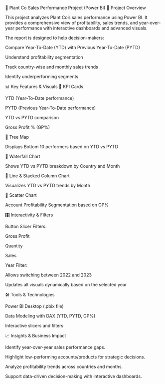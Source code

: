 🌱 Plant Co Sales Performance Project (Power BI)
📌 Project Overview

This project analyzes Plant Co’s sales performance using Power BI.
It provides a comprehensive view of profitability, sales trends, and year-over-year performance with interactive dashboards and advanced visuals.

The report is designed to help decision-makers:

Compare Year-To-Date (YTD) with Previous Year-To-Date (PYTD)

Understand profitability segmentation

Track country-wise and monthly sales trends

Identify underperforming segments

📊 Key Features & Visuals
🔹 KPI Cards

YTD (Year-To-Date performance)

PYTD (Previous Year-To-Date performance)

YTD vs PYTD comparison

Gross Profit % (GP%)

🔹 Tree Map

Displays Bottom 10 performers based on YTD vs PYTD

🔹 Waterfall Chart

Shows YTD vs PYTD breakdown by Country and Month

🔹 Line & Stacked Column Chart

Visualizes YTD vs PYTD trends by Month

🔹 Scatter Chart

Account Profitability Segmentation based on GP%

🎛️ Interactivity & Filters

Button Slicer Filters:

Gross Profit

Quantity

Sales

Year Filter:

Allows switching between 2022 and 2023

Updates all visuals dynamically based on the selected year

🛠️ Tools & Technologies

Power BI Desktop (.pbix file)

Data Modeling with DAX (YTD, PYTD, GP%)

Interactive slicers and filters

📈 Insights & Business Impact

Identify year-over-year sales performance gaps.

Highlight low-performing accounts/products for strategic decisions.

Analyze profitability trends across countries and months.

Support data-driven decision-making with interactive dashboards.
